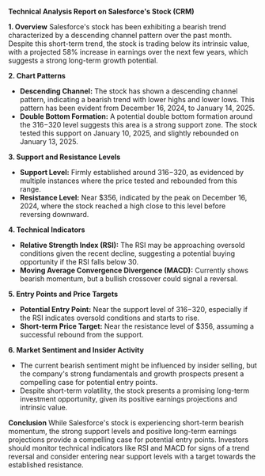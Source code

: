 **Technical Analysis Report on Salesforce's Stock (CRM)**

**1. Overview**
Salesforce's stock has been exhibiting a bearish trend characterized by a descending channel pattern over the past month. Despite this short-term trend, the stock is trading below its intrinsic value, with a projected 58% increase in earnings over the next few years, which suggests a strong long-term growth potential.

**2. Chart Patterns**
- **Descending Channel:** The stock has shown a descending channel pattern, indicating a bearish trend with lower highs and lower lows. This pattern has been evident from December 16, 2024, to January 14, 2025.
- **Double Bottom Formation:** A potential double bottom formation around the $316-$320 level suggests this area is a strong support zone. The stock tested this support on January 10, 2025, and slightly rebounded on January 13, 2025.

**3. Support and Resistance Levels**
- **Support Level:** Firmly established around $316-$320, as evidenced by multiple instances where the price tested and rebounded from this range.
- **Resistance Level:** Near $356, indicated by the peak on December 16, 2024, where the stock reached a high close to this level before reversing downward.

**4. Technical Indicators**
- **Relative Strength Index (RSI):** The RSI may be approaching oversold conditions given the recent decline, suggesting a potential buying opportunity if the RSI falls below 30.
- **Moving Average Convergence Divergence (MACD):** Currently shows bearish momentum, but a bullish crossover could signal a reversal.

**5. Entry Points and Price Targets**
- **Potential Entry Point:** Near the support level of $316-$320, especially if the RSI indicates oversold conditions and starts to rise.
- **Short-term Price Target:** Near the resistance level of $356, assuming a successful rebound from the support.

**6. Market Sentiment and Insider Activity**
- The current bearish sentiment might be influenced by insider selling, but the company's strong fundamentals and growth prospects present a compelling case for potential entry points.
- Despite short-term volatility, the stock presents a promising long-term investment opportunity, given its positive earnings projections and intrinsic value.

**Conclusion**
While Salesforce's stock is experiencing short-term bearish momentum, the strong support levels and positive long-term earnings projections provide a compelling case for potential entry points. Investors should monitor technical indicators like RSI and MACD for signs of a trend reversal and consider entering near support levels with a target towards the established resistance.